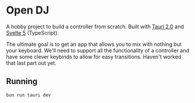 # Open DJ

A hobby project to build a controller from scratch. Built with [Tauri 2.0](https://tauri.app) and [Svelte 5](https://svelte.dev) (TypeScript).

The ultimate goal is to get an app that allows you to mix with nothing but your keyboard.
We'll need to support all the functionality of a controller and have some clever keybinds to allow for easy transitions.
Haven't worked that last part out yet.

## Running

```shell
bun run tauri dev
```
